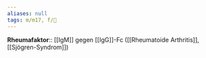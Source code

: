 ```yaml
---
aliases: null
tags: m/m17, f/💉
---
```

**Rheumafaktor**:: [[IgM]] gegen [[IgG]]-Fc ([[Rheumatoide Arthritis]], [[Sjögren-Syndrom]])